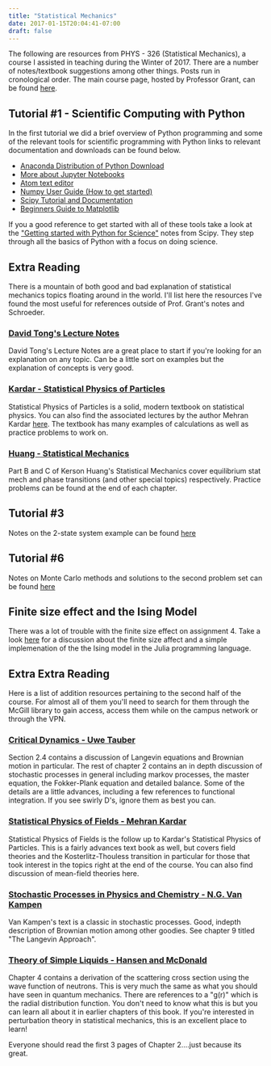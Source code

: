 ```yaml
---
title: "Statistical Mechanics"
date: 2017-01-15T20:04:41-07:00
draft: false
---
```


The following are resources from PHYS - 326 (Statistical Mechanics), a course I 
assisted in teaching during the Winter of 2017. There are a number of 
notes/textbook suggestions among other things. Posts run in cronological order. 
The main course page, hosted by Professor Grant, can be found 
[here](http://www.physics.mcgill.ca/~grant/362/).

## Tutorial #1 - Scientific Computing with Python

In the first tutorial we did a brief overview of Python programming and some of 
the relevant tools for scientific programming with Python links to relevant 
documentation and downloads can be found below.

* [Anaconda Distribution of Python Download](https://www.continuum.io/downloads)
* [More about Jupyter Notebooks](https://jupyter.org/)
* [Atom text editor](https://atom.io/)
* [Numpy User Guide (How to get started)](https://docs.scipy.org/doc/numpy/user/index.html)
* [Scipy Tutorial and Documentation](https://docs.scipy.org/doc/scipy/reference/)
* [Beginners Guide to Matplotlib](http://matplotlib.org/users/beginner.html)

If you a good reference to get started with all of these tools take a look at 
the ["Getting started with Python for Science"](http://www.scipy-lectures.org/intro/index.html) 
notes from Scipy. They step through all the basics of Python with a focus on 
doing science.

## Extra Reading

There is a mountain of both good and bad explanation of statistical mechanics 
topics floating around in the world. I'll list here the resources I've found 
the most useful for references outside of Prof. Grant's notes and Schroeder.

### [David Tong's Lecture Notes](http://www.damtp.cam.ac.uk/user/tong/statphys/sp.pdf)

David Tong's Lecture Notes are a great place to start if you're looking for an 
explanation on any topic. Can be a little sort on examples but the explanation 
of concepts is very good.

### [Kardar - Statistical Physics of Particles](https://ocw.mit.edu/courses/physics/8-333-statistical-mechanics-i-statistical-mechanics-of-particles-fall-2013/lecture-notes/)

Statistical Physics of Particles is a solid, modern textbook on statistical 
physics. You can also find the associated lectures by the author Mehran Kardar 
[here](https://www.youtube.com/playlist?list=PLUl4u3cNGP60gl3fdUTKRrt5t_GPx2sRg). 
The textbook has many examples of calculations as well as practice problems to 
work on.

### [Huang - Statistical Mechanics](http://ca.wiley.com/WileyCDA/WileyTitle/productCd-0471815187.html)

Part B and C of Kerson Huang's Statistical Mechanics cover equilibrium stat mech 
and phase transitions (and other special topics) respectively. Practice problems 
can be found at the end of each chapter.

## Tutorial #3
Notes on the 2-state system example can be found [here](../../documents/twostate.pdf)

## Tutorial #6
Notes on Monte Carlo methods and solutions to the second problem set can be 
found [here](../../documents/Tutorial6.pdf)

## Finite size effect and the Ising Model

There was a lot of trouble with the finite size effect on assignment 4. Take a 
look [here](../../articles/ising-finite-size) for a discussion about the finite 
size affect and a simple implemenation of the the Ising model in the Julia 
programming language.

## Extra Extra Reading

Here is a list of addition resources pertaining to the second half of the 
course. For almost all of them you'll need to search for them through the 
McGill library to gain access, access them while on the campus network or 
through the VPN.

### [Critical Dynamics - Uwe Tauber](https://www.cambridge.org/core/books/critical-dynamics/041557627C8F8F36D96084B7617BFD5D)

Section 2.4 contains a discussion of Langevin equations and Brownian motion in 
particular. The rest of chapter 2 contains an in depth discussion of stochastic 
processes in general including markov processes, the master equation, the 
Fokker-Plank equation and detailed balance. Some of the details are a little 
advances, including a few references to functional integration. If you see 
swirly D's, ignore them as best you can.

### [Statistical Physics of Fields - Mehran Kardar](http://www.cambridge.org/catalogue/catalogue.asp?isbn=9780521873413)

Statistical Physics of Fields is the follow up to Kardar's Statistical Physics 
of Particles. This is a fairly advances text book as well, but covers field 
theories and the Kosterlitz-Thouless transition in particular for those that 
took interest in the topics right at the end of the course. You can also find 
discussion of mean-field theories here.

### [Stochastic Processes in Physics and Chemistry - N.G. Van Kampen](http://www.sciencedirect.com/science/book/9780444529657)

Van Kampen's text is a classic in stochastic processes. Good, indepth 
description of Brownian motion among other goodies. See chapter 9 titled 
"The Langevin Approach".

### [Theory of Simple Liquids - Hansen and McDonald](http://www.sciencedirect.com/science/book/9780123870322)

Chapter 4 contains a derivation of the scattering cross section using the wave 
function of neutrons. This is very much the same as what you should have seen in 
quantum mechanics. There are references to a "g(r)" which is the radial 
distribution function. You don't need to know what this is but you can learn all 
about it in earlier chapters of this book. If you're interested in perturbation 
theory in statistical mechanics, this is an excellent place to learn!

Everyone should read the first 3 pages of Chapter 2....just because its great.